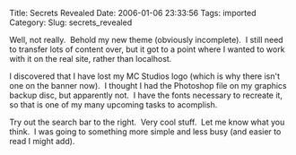 Title: Secrets Revealed
Date: 2006-01-06 23:33:56
Tags: imported
Category: 
Slug: secrets_revealed

Well, not really.  Behold my new theme (obviously incomplete).  I still need to transfer lots of content over, but it got to a point where I wanted to work with it on the real site, rather than localhost.

I discovered that I have lost my MC Studios logo (which is why there isn't one on the banner now).  I thought I had the Photoshop file on my graphics backup disc, but apparently not.  I have the fonts necessary to recreate it, so that is one of my many upcoming tasks to acomplish.

Try out the search bar to the right.  Very cool stuff.  Let me know what you think.  I was going to something more simple and less busy (and easier to read I might add).
